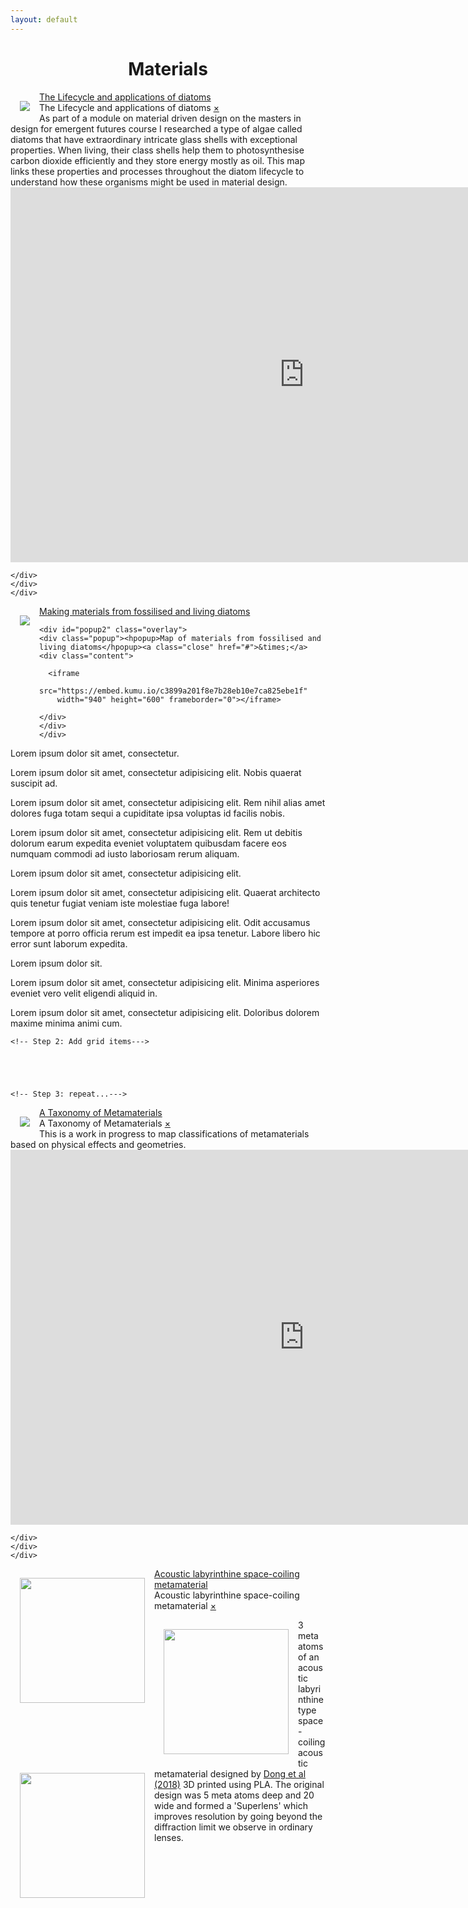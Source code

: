 ```yaml
---
layout: default
---
```


<head>


<style>
img {
  float: left;
  margin:15px;
}
</style>

</head>

<body>

<h1><center>Materials</center></h1>


<article>

  <sectionm>
  <div class="containerx"><a href="#popup1">
  <img src="assets/lifecyclethumb.png" class="imagex" /><div class="overlayx">The Lifecycle and applications of diatoms</div></a></div>
  </sectionm>


  <div id="popup1" class="overlay">
  <div class="popup">
  <hpopup>The Lifecycle and applications of diatoms</hpopup>
  <a class="close" href="#">&times;</a>
  <div class="content">As part of a module on material driven design on the masters in design for emergent futures course I researched a type of algae called diatoms that have extraordinary intricate glass shells with exceptional properties. When living, their class shells help them to photosynthesise carbon dioxide efficiently and they store energy mostly as oil. This map links these properties and processes throughout the diatom lifecycle to understand how these organisms might be used in material design.
  <iframe
    src="https://embed.kumu.io/e5c6952460b3a3fcef7a08c3d8b11a81"
    width="940" height="600" frameborder="0"></iframe>

    </div>
    </div>
    </div>











  <sectionm>
  <div class="containerx"><a href="#popup2">
    <img src="assets/dematerialsthumb.png" class="imagex" />
    <div class="overlayx">Making materials from fossilised and living diatoms</div>
    </a></div>
  </sectionm>




    <div id="popup2" class="overlay">
    <div class="popup"><hpopup>Map of materials from fossilised and living diatoms</hpopup><a class="close" href="#">&times;</a>
    <div class="content">

      <iframe
        src="https://embed.kumu.io/c3899a201f8e7b28eb10e7ca825ebe1f"
        width="940" height="600" frameborder="0"></iframe>

    </div>
    </div>
    </div>





  <sectionm>
    <p>Lorem ipsum dolor sit amet, consectetur.</p>
  </sectionm>

  <sectionm>
    <p>Lorem ipsum dolor sit amet, consectetur adipisicing elit. Nobis quaerat suscipit ad.</p>
  </sectionm>

  <sectionm>
    <p>Lorem ipsum dolor sit amet, consectetur adipisicing elit. Rem nihil alias amet dolores fuga totam sequi a cupiditate ipsa voluptas id facilis nobis.</p>
  </sectionm>


  <sectionm>
    <p>Lorem ipsum dolor sit amet, consectetur adipisicing elit. Rem ut debitis dolorum earum expedita eveniet voluptatem quibusdam facere eos numquam commodi ad iusto laboriosam rerum aliquam.</p>
  </sectionm>

  <sectionm>
    <p>Lorem ipsum dolor sit amet, consectetur adipisicing elit.</p>
  </sectionm>

  <sectionm>
    <p>Lorem ipsum dolor sit amet, consectetur adipisicing elit. Quaerat  architecto quis tenetur fugiat veniam iste molestiae fuga labore!</p>
  </sectionm>

  <sectionm>
    <p>Lorem ipsum dolor sit amet, consectetur adipisicing elit. Odit accusamus tempore at porro officia rerum est impedit ea ipsa tenetur. Labore libero hic error sunt laborum expedita.</p>
  </sectionm>

  <sectionm>
    <p>Lorem ipsum dolor sit.</p>
  </sectionm>

  <sectionm>
    <p>Lorem ipsum dolor sit amet, consectetur adipisicing elit. Minima asperiores eveniet vero velit eligendi aliquid in.</p>
  </sectionm>

  <sectionm>
    <p>Lorem ipsum dolor sit amet, consectetur adipisicing elit. Doloribus dolorem maxime minima animi cum.</p>
  </sectionm>

</article>



    <!-- Step 2: Add grid items--->





    <!-- Step 3: repeat...--->
  <div class="grid-item"><div class="containerx"><a href="#popup3">
  <img src="assets/taxonomythumb.jpg" class="imagex"><div class="overlayx">A Taxonomy of Metamaterials</div></a></div>
  </div>

  <div id="popup3" class="overlay"><div class="popup">
  <hpopup>A Taxonomy of Metamaterials</hpopup>
  <a class="close" href="#">&times;</a>
  <div class="content">This is a work in progress to map classifications of metamaterials based on physical effects and geometries.

  <iframe
  src="https://embed.kumu.io/941643c6f84d7e3f388272ddf1b05338"
  width="940" height="600" frameborder="0"></iframe>

    </div>
    </div>
    </div>








  <div class="grid-item"><div class="containerx"><a href="#popup4">
  <img src="assets/labyrthumb.jpg" width="200"><div class="overlayx">Acoustic labyrinthine space-coiling metamaterial</div></a></div>
  </div>

  <div id="popup4" class="overlay"><div class="popup">
  <hpopup>Acoustic labyrinthine space-coiling metamaterial</hpopup>
  <a class="close" href="#">&times;</a>
  <div class="content">
  <center><img src="assets/labyrthumb.jpg" width="200"> <img src="assets/acoustic.jpg"  width="200"></center>
  <p>3 meta atoms of an acoustic labyrinthine type space-coiling acoustic metamaterial designed by <a href="https://www.sciencedirect.com/science/article/abs/pii/S1359645419302447">Dong et al (2018)</a> 3D printed using PLA. The original design was 5 meta atoms deep and 20 wide and formed a 'Superlens' which improves resolution by going beyond the diffraction limit we observe in ordinary lenses.</p>
  </div>
  </div>
  </div>












</body>
